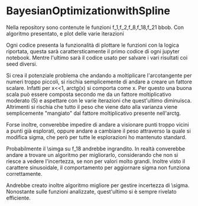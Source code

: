 # BayesianOptimizationwithSpline
Nella repository sono contenute le funzioni  f_1,f_2,f_8,f_18,f_21 bbob. Con algoritmo presentato, e plot delle varie iterazioni

Ogni codice presenta la funzionalità di plottare le funzioni con la logica riportata, questa sarà carattersticamente il primo codice di ogni jupyter notebook. Mentre l'ultimo sarà il codice usato per salvare i vari risultati coi seed diversi.

Si crea il potenziale problema che andando a moltiplicare l'arcotangente per numeri troppo piccoli, si rischia semplicemente di andare a creare un fattore scalare. Infatti per x<<1, arctg(x) si comporta come x. Per questo una buona scala può essere composta secondo me da un fattore moltiplicativo moderato (5) e aspettare con le varie iterazioni che quest'ultimo diminuisca. Altrimenti si rischia che tutto il peso che viene dato alla varianza viene semplicemente "mangiato" dal fattore moltiplicativo presente nell'arctg.


Forse inoltre, converebbe impedire di andare a visionare punti troppo vicini a punti già esplorati, oppure andare a cambiare il peso attraverso la quale si modifica sigma, che però per tutte le esplorazioni ho mantenuto standard.

Probabilmente il \simga su f_18 andrebbe ingrandito. In realtà converebbe andare a trovare un algoritmo per migliorarlo, considerando che non si riesce a vedere l'incertezza, se non per valori molto grandi. Inoltre visto il carattere  sinusoidale, il comportamento per aggiornare sigma non funziona correttamente.

Andrebbe creato inoltre algoritmo migliore per gestire incertezza di \sigma. Nonostante sulle funzioni analizzate, quest'ultimo si è sempre rivelato efficiente.
